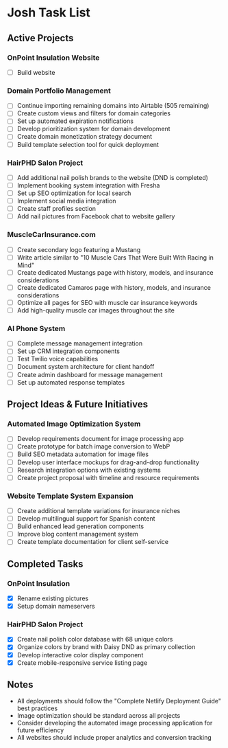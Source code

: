 # Josh Task List

## Active Projects

### OnPoint Insulation Website
- [ ] Build website

### Domain Portfolio Management
- [ ] Continue importing remaining domains into Airtable (505 remaining)
- [ ] Create custom views and filters for domain categories
- [ ] Set up automated expiration notifications
- [ ] Develop prioritization system for domain development
- [ ] Create domain monetization strategy document
- [ ] Build template selection tool for quick deployment

### HairPHD Salon Project
- [ ] Add additional nail polish brands to the website (DND is completed)
- [ ] Implement booking system integration with Fresha
- [ ] Set up SEO optimization for local search
- [ ] Implement social media integration
- [ ] Create staff profiles section
- [ ] Add nail pictures from Facebook chat to website gallery

### MuscleCarInsurance.com
- [ ] Create secondary logo featuring a Mustang
- [ ] Write article similar to "10 Muscle Cars That Were Built With Racing in Mind"
- [ ] Create dedicated Mustangs page with history, models, and insurance considerations
- [ ] Create dedicated Camaros page with history, models, and insurance considerations
- [ ] Optimize all pages for SEO with muscle car insurance keywords
- [ ] Add high-quality muscle car images throughout the site

### AI Phone System
- [ ] Complete message management integration
- [ ] Set up CRM integration components
- [ ] Test Twilio voice capabilities
- [ ] Document system architecture for client handoff
- [ ] Create admin dashboard for message management
- [ ] Set up automated response templates

## Project Ideas & Future Initiatives

### Automated Image Optimization System
- [ ] Develop requirements document for image processing app
- [ ] Create prototype for batch image conversion to WebP
- [ ] Build SEO metadata automation for image files
- [ ] Develop user interface mockups for drag-and-drop functionality
- [ ] Research integration options with existing systems
- [ ] Create project proposal with timeline and resource requirements

### Website Template System Expansion
- [ ] Create additional template variations for insurance niches
- [ ] Develop multilingual support for Spanish content
- [ ] Build enhanced lead generation components
- [ ] Improve blog content management system
- [ ] Create template documentation for client self-service

## Completed Tasks

### OnPoint Insulation
- [x] Rename existing pictures
- [x] Setup domain nameservers

### HairPHD Salon Project
- [x] Create nail polish color database with 68 unique colors
- [x] Organize colors by brand with Daisy DND as primary collection
- [x] Develop interactive color display component
- [x] Create mobile-responsive service listing page

## Notes
- All deployments should follow the "Complete Netlify Deployment Guide" best practices
- Image optimization should be standard across all projects
- Consider developing the automated image processing application for future efficiency
- All websites should include proper analytics and conversion tracking
